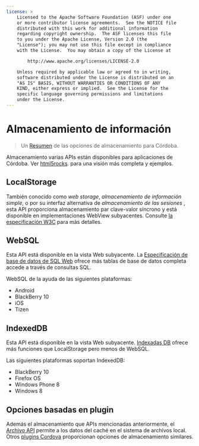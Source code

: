 ```yaml
---
license: >
    Licensed to the Apache Software Foundation (ASF) under one
    or more contributor license agreements.  See the NOTICE file
    distributed with this work for additional information
    regarding copyright ownership.  The ASF licenses this file
    to you under the Apache License, Version 2.0 (the
    "License"); you may not use this file except in compliance
    with the License.  You may obtain a copy of the License at

        http://www.apache.org/licenses/LICENSE-2.0

    Unless required by applicable law or agreed to in writing,
    software distributed under the License is distributed on an
    "AS IS" BASIS, WITHOUT WARRANTIES OR CONDITIONS OF ANY
    KIND, either express or implied.  See the License for the
    specific language governing permissions and limitations
    under the License.
---
```


# Almacenamiento de información

> Un <a href="../../guide/overview/index.html">Resumen</a> de las opciones de almacenamiento para Córdoba.

Almacenamiento varias APIs están disponibles para aplicaciones de Córdoba. Ver [html5rocks][1]. para una visión más completa y ejemplos.

 [1]: http://www.html5rocks.com/en/features/storage

## LocalStorage

También conocido como *web storage*, *almacenamiento de información simple*, o por su interfaz alternativa de *almacenamiento de las sesiones* , esta API proporciona almacenamiento par clave-valor síncrono y está disponible en implementaciones WebView subyacentes. Consulte [la especificación W3C][2] para más detalles.

 [2]: http://www.w3.org/TR/webstorage/

## WebSQL

Esta API está disponible en la vista Web subyacente. La [Especificación de base de datos de SQL Web][3] ofrece más tablas de base de datos completa accede a través de consultas SQL.

 [3]: http://dev.w3.org/html5/webdatabase/

WebSQL de la ayuda de las siguientes plataformas:

*   Android
*   BlackBerry 10
*   iOS
*   Tizen

## IndexedDB

Esta API está disponible en la vista Web subyacente. [Indexadas DB][4] ofrece más funciones que LocalStorage pero menos de WebSQL.

 [4]: http://www.w3.org/TR/IndexedDB/

Las siguientes plataformas soportan IndexedDB:

*   BlackBerry 10
*   Firefox OS
*   Windows Phone 8
*   Windows 8

## Opciones basadas en plugin

Además el almacenamiento que APIs mencionadas anteriormente, el [Archivo API][5] permite a los datos del caché en el sistema de archivos local. Otros [plugins Cordova][6] proporcionan opciones de almacenamiento similares.

 [5]: https://github.com/apache/cordova-plugin-file/blob/master/doc/index.md
 [6]: http://plugins.cordova.io/